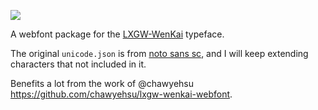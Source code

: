 [![](https://data.jsdelivr.com/v1/package/npm/@jhintr/lxgw-wenkai-webfont/badge)](https://www.jsdelivr.com/package/npm/@jhintr/lxgw-wenkai-webfont)

A webfont package for the [LXGW-WenKai](https://github.com/lxgw/LxgwWenKai) typeface.

The original `unicode.json` is from [noto sans sc](https://github.com/fontsource/fontsource/blob/main/packages/noto-sans-sc/unicode.json), and I will keep extending characters that not included in it.

Benefits a lot from the work of @chawyehsu https://github.com/chawyehsu/lxgw-wenkai-webfont.